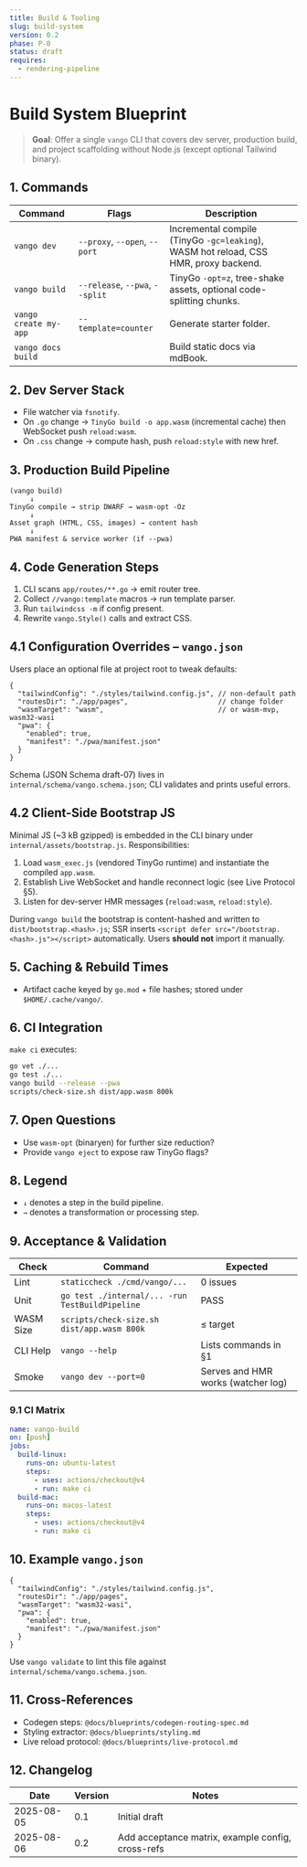 ```yaml
---
title: Build & Tooling
slug: build-system
version: 0.2
phase: P-0
status: draft
requires:
  - rendering-pipeline
---
```


# Build System Blueprint

> **Goal**: Offer a single `vango` CLI that covers dev server, production build, and project scaffolding without Node.js (except optional Tailwind binary).

## 1. Commands
| Command | Flags | Description |
|---------|-------|-------------|
| `vango dev` | `--proxy`, `--open`, `--port` | Incremental compile (TinyGo `-gc=leaking`), WASM hot reload, CSS HMR, proxy backend. |
| `vango build` | `--release`, `--pwa`, `--split` | TinyGo `-opt=z`, tree-shake assets, optional code-splitting chunks. |
| `vango create my-app` | `--template=counter` | Generate starter folder. |
| `vango docs build` | | Build static docs via mdBook. |

## 2. Dev Server Stack
* File watcher via `fsnotify`.  
* On `.go` change → `TinyGo build -o app.wasm` (incremental cache) then WebSocket push `reload:wasm`.  
* On `.css` change → compute hash, push `reload:style` with new href.

## 3. Production Build Pipeline
```
(vango build)
     ↓
TinyGo compile → strip DWARF → wasm-opt -Oz
     ↓
Asset graph (HTML, CSS, images) → content hash
     ↓
PWA manifest & service worker (if --pwa)
```

## 4. Code Generation Steps
1. CLI scans `app/routes/**.go` → emit router tree.  
2. Collect `//vango:template` macros → run template parser.  
3. Run `tailwindcss -m` if config present.  
4. Rewrite `vango.Style()` calls and extract CSS.

## 4.1 Configuration Overrides – `vango.json`
Users place an optional file at project root to tweak defaults:
```jsonc
{
  "tailwindConfig": "./styles/tailwind.config.js", // non-default path
  "routesDir": "./app/pages",                      // change folder
  "wasmTarget": "wasm",                            // or wasm-mvp, wasm32-wasi
  "pwa": {
    "enabled": true,
    "manifest": "./pwa/manifest.json"
  }
}
```
Schema (JSON Schema draft-07) lives in `internal/schema/vango.schema.json`; CLI validates and prints useful errors.

## 4.2 Client-Side Bootstrap JS
Minimal JS (~3 kB gzipped) is embedded in the CLI binary under `internal/assets/bootstrap.js`.
Responsibilities:
1. Load `wasm_exec.js` (vendored TinyGo runtime) and instantiate the compiled `app.wasm`.
2. Establish Live WebSocket and handle reconnect logic (see Live Protocol §5).
3. Listen for dev-server HMR messages (`reload:wasm`, `reload:style`).

During `vango build` the bootstrap is content-hashed and written to `dist/bootstrap.<hash>.js`; SSR inserts `<script defer src="/bootstrap.<hash>.js"></script>` automatically. Users **should not** import it manually.



## 5. Caching & Rebuild Times
* Artifact cache keyed by `go.mod` + file hashes; stored under `$HOME/.cache/vango/`.

## 6. CI Integration
`make ci` executes:
```bash
go vet ./...
go test ./...
vango build --release --pwa
scripts/check-size.sh dist/app.wasm 800k
```

## 7. Open Questions
* Use `wasm-opt` (binaryen) for further size reduction?  
* Provide `vango eject` to expose raw TinyGo flags?

## 8. Legend
* `↓` denotes a step in the build pipeline.
* `→` denotes a transformation or processing step.

## 9. Acceptance & Validation
| Check | Command | Expected |
|-------|---------|----------|
| Lint  | `staticcheck ./cmd/vango/...` | 0 issues |
| Unit  | `go test ./internal/... -run TestBuildPipeline` | PASS |
| WASM Size | `scripts/check-size.sh dist/app.wasm 800k` | ≤ target |
| CLI Help | `vango --help` | Lists commands in §1 |
| Smoke | `vango dev --port=0` | Serves and HMR works (watcher log) |

### 9.1 CI Matrix
```yaml
name: vango-build
on: [push]
jobs:
  build-linux:
    runs-on: ubuntu-latest
    steps:
      - uses: actions/checkout@v4
      - run: make ci
  build-mac:
    runs-on: macos-latest
    steps:
      - uses: actions/checkout@v4
      - run: make ci
```

## 10. Example `vango.json`
```jsonc
{
  "tailwindConfig": "./styles/tailwind.config.js",
  "routesDir": "./app/pages",
  "wasmTarget": "wasm32-wasi",
  "pwa": {
    "enabled": true,
    "manifest": "./pwa/manifest.json"
  }
}
```
Use `vango validate` to lint this file against `internal/schema/vango.schema.json`.

## 11. Cross-References
* Codegen steps: `@docs/blueprints/codegen-routing-spec.md`
* Styling extractor: `@docs/blueprints/styling.md`
* Live reload protocol: `@docs/blueprints/live-protocol.md`

## 12. Changelog
| Date | Version | Notes |
|------|---------|-------|
|2025-08-05|0.1|Initial draft|
|2025-08-06|0.2|Add acceptance matrix, example config, cross-refs|
